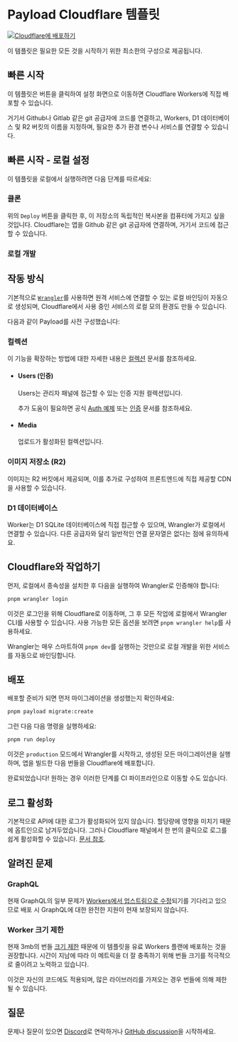 # Payload Cloudflare 템플릿

[![Cloudflare에 배포하기](https://deploy.workers.cloudflare.com/button)](https://deploy.workers.cloudflare.com/?url=https://github.com/payloadcms/payload/tree/main/templates/with-cloudflare-d1)

이 템플릿은 필요한 모든 것을 시작하기 위한 최소한의 구성으로 제공됩니다.

## 빠른 시작

이 템플릿은 버튼을 클릭하여 설정 화면으로 이동하면 Cloudflare Workers에 직접 배포할 수 있습니다.

거기서 Github나 Gitlab 같은 git 공급자에 코드를 연결하고, Workers, D1 데이터베이스 및 R2 버킷의 이름을 지정하며, 필요한 추가 환경 변수나 서비스를 연결할 수 있습니다.

## 빠른 시작 - 로컬 설정

이 템플릿을 로컬에서 실행하려면 다음 단계를 따르세요:

### 클론

위의 `Deploy` 버튼을 클릭한 후, 이 저장소의 독립적인 복사본을 컴퓨터에 가지고 싶을 것입니다. Cloudflare는 앱을 Github 같은 git 공급자에 연결하며, 거기서 코드에 접근할 수 있습니다.

### 로컬 개발

## 작동 방식

기본적으로 [`Wrangler`](https://developers.cloudflare.com/workers/wrangler/)를 사용하면 원격 서비스에 연결할 수 있는 로컬 바인딩이 자동으로 생성되며, Cloudflare에서 사용 중인 서비스의 로컬 모의 환경도 만들 수 있습니다.

다음과 같이 Payload를 사전 구성했습니다:

### 컬렉션

이 기능을 확장하는 방법에 대한 자세한 내용은 [컬렉션](https://payloadcms.com/docs/configuration/collections) 문서를 참조하세요.

- #### Users (인증)

  Users는 관리자 패널에 접근할 수 있는 인증 지원 컬렉션입니다.

  추가 도움이 필요하면 공식 [Auth 예제](https://github.com/payloadcms/payload/tree/main/examples/auth) 또는 [인증](https://payloadcms.com/docs/authentication/overview#authentication-overview) 문서를 참조하세요.

- #### Media

  업로드가 활성화된 컬렉션입니다.

### 이미지 저장소 (R2)

이미지는 R2 버킷에서 제공되며, 이를 추가로 구성하여 프론트엔드에 직접 제공할 CDN을 사용할 수 있습니다.

### D1 데이터베이스

Worker는 D1 SQLite 데이터베이스에 직접 접근할 수 있으며, Wrangler가 로컬에서 연결할 수 있습니다. 다른 공급자와 달리 일반적인 연결 문자열은 없다는 점에 유의하세요.

## Cloudflare와 작업하기

먼저, 로컬에서 종속성을 설치한 후 다음을 실행하여 Wrangler로 인증해야 합니다:

```bash
pnpm wrangler login
```

이것은 로그인을 위해 Cloudflare로 이동하며, 그 후 모든 작업에 로컬에서 Wrangler CLI를 사용할 수 있습니다. 사용 가능한 모든 옵션을 보려면 `pnpm wrangler help`를 사용하세요.

Wrangler는 매우 스마트하여 `pnpm dev`를 실행하는 것만으로 로컬 개발을 위한 서비스를 자동으로 바인딩합니다.

## 배포

배포할 준비가 되면 먼저 마이그레이션을 생성했는지 확인하세요:

```bash
pnpm payload migrate:create
```

그런 다음 다음 명령을 실행하세요:

```bash
pnpm run deploy
```

이것은 `production` 모드에서 Wrangler를 시작하고, 생성된 모든 마이그레이션을 실행하며, 앱을 빌드한 다음 번들을 Cloudflare에 배포합니다.

완료되었습니다! 원하는 경우 이러한 단계를 CI 파이프라인으로 이동할 수도 있습니다.

## 로그 활성화

기본적으로 API에 대한 로그가 활성화되어 있지 않습니다. 할당량에 영향을 미치기 때문에 옵트인으로 남겨두었습니다. 그러나 Cloudflare 패널에서 한 번의 클릭으로 로그를 쉽게 활성화할 수 있습니다. [문서 참조](https://developers.cloudflare.com/workers/observability/logs/workers-logs/#enable-workers-logs).

## 알려진 문제

### GraphQL

현재 GraphQL의 일부 문제가 [Workers에서 업스트림으로 수정](https://github.com/cloudflare/workerd/issues/5175)되기를 기다리고 있으므로 배포 시 GraphQL에 대한 완전한 지원이 현재 보장되지 않습니다.

### Worker 크기 제한

현재 3mb의 번들 [크기 제한](https://developers.cloudflare.com/workers/platform/limits/#worker-size) 때문에 이 템플릿을 유료 Workers 플랜에 배포하는 것을 권장합니다. 시간이 지남에 따라 이 메트릭을 더 잘 충족하기 위해 번들 크기를 적극적으로 줄이려고 노력하고 있습니다.

이것은 자신의 코드에도 적용되며, 많은 라이브러리를 가져오는 경우 번들에 의해 제한될 수 있습니다.

## 질문

문제나 질문이 있으면 [Discord](https://discord.com/invite/payload)로 연락하거나 [GitHub discussion](https://github.com/payloadcms/payload/discussions)을 시작하세요.